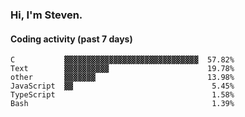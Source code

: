 ### Hi, I'm Steven.

#### Coding activity (past 7 days)
```
C           ▓▓▓▓▓▓▓▓▓▓▓▓▓▓▓▓▓▓▓▓▓▓▓▓▓▓▓▓▓▓  57.82%
Text        ▓▓▓▓▓▓▓▓▓▓                      19.78%
other       ▓▓▓▓▓▓▓                         13.98%
JavaScript  ▓▓                               5.45%
TypeScript                                   1.58%
Bash                                         1.39%
```
